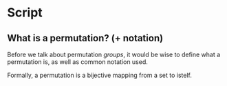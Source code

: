 # Script

## What is a permutation? (+ notation)

Before we talk about permutation *groups*, it would be wise to define what a permutation is, as well as common notation used.

Formally, a permutation is a bijective mapping from a set to istelf.

